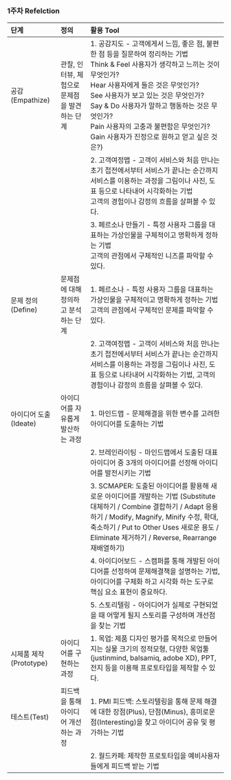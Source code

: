 ### 1주차 Refelction

|단계|정의|활용 Tool                                                                                                                                                                             	|
|:--------------------|:------------------------------------------|:-----------------------------------------------------------------------------------------------------------------------------|
| 공감(Empathize)     | 관찰, 인터뷰, 체험으로 문제점을 발견하는 단계 | 1. 공감지도 - 고객에게서 느낌, 좋은 점, 불편한 점 등을 질문하여 정리하는 기법<br/>Think & Feel 사용자가 생각하고 느끼는 것이 무엇인가?<br/>Hear 사용자에게 들은 것은 무엇인가?<br/>See  사용자가 보고 있는 것은 무엇인가?<br/>Say & Do 사용자가 말하고 행동하는 것은 무엇인가?<br/>Pain 사용자의 고충과 불편함은 무엇인가?<br/>Gain 사용자가 진정으로 원하고 얻고 싶은 것은?) 	|
|                        	|                                               	| 2. 고객여정맵 - 고객이 서비스와 처음 만나는 초기 접전에서부터 서비스가 끝나는 순간까지 서비스를 이용하는 과정을 그림이나 사진, 도표 등으로 나타내어 시각화하는 기법<br/>고객의 경험이나 감정의 흐름을 살펴볼 수 있다.                                                                                                                                                	|
|                        	|                                               	| 3. 페르소나 만들기 - 특정 사용자 그룹을 대표하는 가상인물을 구체적이고 명확하게 정하는 기법<br/>고객의 관점에서 구체적인 니즈를 파악할 수 있다.                                                                                                                                                                                                                      	|
| 문제 정의(Define)      	 | 문제점에 대해 정의하고 분석하는 단계          	    | 1. 페르소나 - 특정 사용자 그룹을 대표하는 가상인물을 구체적이고 명확하게 정하는 기법<br/>고객의 관점에서 구체적인 문제를 파악할 수 있다.                                                                                                                                                                                                                             	|
|                        	|                                               	| 2. 고객여정맵 - 고객이 서비스와 처음 만나는 초기 접전에서부터 서비스가 끝나는 순간까지 서비스를 이용하는 과정을 그림이나 사진, 도표 등으로 나타내어 시각화하는 기법, 고객의 경험이나 감정의 흐름을 살펴볼 수 있다.                                                                                                                                                	|
| 아이디어 도출(Ideate)  	 | 아이디어를 자유롭게 발산하는 과정             	   | 1. 마인드맵 - 문제해결을 위한 변수를 고려한 아이디어를 도출하는 기법                                                                                                                                                                                                                                                                                              	|
|                        	|                                               	| 2. 브레인라이팅 - 마인드맵에서 도출된 대표 아이디어 중 3개의 아이디어를 선정해 아이디어를 발전시키는 기법                                                                                                                                                                                                                                                         	|
|                        	|                                               	| 3. SCMAPER: 도출된 아이디어를 활용해 새로운 아이디어를 개발하는 기법 (Substitute 대체하기 / Combine 결합하기 / Adapt 응용하기 / Modify, Magnify, Minify 수정, 확대, 축소하기 / Put to Other Uses 새로운 용도 / Eliminate 제거하기 / Reverse, Rearrange 재배열하기)                                                                                                	|
|                        	|                                               	| 4. 아이디어보드 - 스캠퍼를 통해 개발된 아이디어를 선정하여 문제해결책을 설명하는 기법, 아이디어를 구체화 하고 시각화 하는 도구로 핵심 요소 표현이 중요하다.                                                                                                                                                                                                       	|
|                        	|                                               	| 5. 스토리텔링 - 아이디어가 실제로 구현되었을 때 어떻게 될지 스토리를 구성하며 개선점을 찾는 기법                                                                                                                                                                                                                                                                  	|
| 시제품 제작(Prototype) 	| 아이디어를 구현하는 과정                      	   | 1. 목업: 제품 디자인 평가를 목적으로 만들어지는 실물 크기의 정적모형, 다양한 목업툴(justinmind, balsamiq, adobe XD), PPT, 전지 등을 이용해 프로토타입을 제작할 수 있다.                                                                                                                                                                                           	|
| 테스트(Test)           	| 피드백을 통해 아이디어 개선하는 과정          	  | 1. PMI 피드백: 스토리텔링을 통해 문제 해결에 대한 장점(Plus), 단점(Minus), 흥미로운 점(Interesting)을 찾고 아이디어 공유 및 평가하는 기법                                                                                                                                                                                                                         	|
|                        	|                                               	| 2. 월드카페: 제작한 프로토타입을 예비사용자들에게 피드백 받는 기법                                                                                                                                                                                                                                                                                                	|
